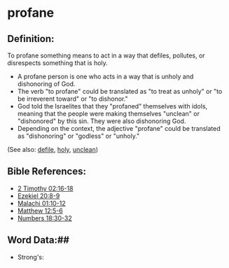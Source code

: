 # profane #

## Definition: ##

To profane something means to act in a way that defiles, pollutes, or disrespects something that is holy.

* A profane person is one who acts in a way that is unholy and dishonoring of God.
* The verb "to profane" could be translated as "to treat as unholy" or "to be irreverent toward" or "to dishonor."
* God told the Israelites that they "profaned" themselves with idols, meaning that the people were making themselves "unclean" or "dishonored" by this sin. They were also dishonoring God.
* Depending on the context, the adjective "profane" could be translated as "dishonoring" or "godless" or "unholy."
 
(See also: [defile](../other/defile.md), [holy](../kt/holy.md), [unclean](../kt/unclean.md))

## Bible References: ##

* [2 Timothy 02:16-18](rc://en/tn/help/2ti/02/16)
* [Ezekiel 20:8-9](rc://en/tn/help/ezk/20/08)
* [Malachi 01:10-12](rc://en/tn/help/mal/01/10)
* [Matthew 12:5-6](rc://en/tn/help/mat/12/05)
* [Numbers 18:30-32](rc://en/tn/help/num/18/30)

## Word Data:##

* Strong's: 

